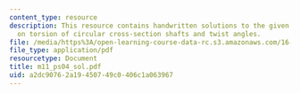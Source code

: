 ```yaml
---
content_type: resource
description: This resource contains handwritten solutions to the given problem set
  on torsion of circular cross-section shafts and twist angles.
file: /media/https%3A/open-learning-course-data-rc.s3.amazonaws.com/16-01-unified-engineering-i-ii-iii-iv-fall-2005-spring-2006/a2dc90762a19450749c0406c1a063967_m11_ps04_sol.pdf
file_type: application/pdf
resourcetype: Document
title: m11_ps04_sol.pdf
uid: a2dc9076-2a19-4507-49c0-406c1a063967
---
```

